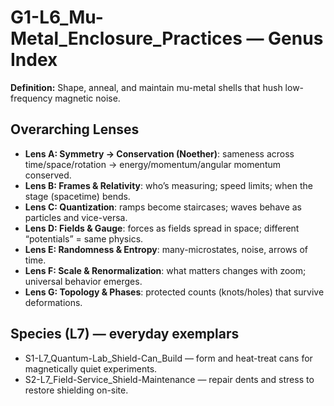 # G1-L6_Mu-Metal_Enclosure_Practices — Genus Index
**Definition:** Shape, anneal, and maintain mu-metal shells that hush low-frequency magnetic noise.
## Overarching Lenses

- **Lens A: Symmetry -> Conservation (Noether)**: sameness across time/space/rotation → energy/momentum/angular momentum conserved.
- **Lens B: Frames & Relativity**: who’s measuring; speed limits; when the stage (spacetime) bends.
- **Lens C: Quantization**: ramps become staircases; waves behave as particles and vice-versa.
- **Lens D: Fields & Gauge**: forces as fields spread in space; different “potentials” = same physics.
- **Lens E: Randomness & Entropy**: many-microstates, noise, arrows of time.
- **Lens F: Scale & Renormalization**: what matters changes with zoom; universal behavior emerges.
- **Lens G: Topology & Phases**: protected counts (knots/holes) that survive deformations.

## Species (L7) — everyday exemplars
- S1-L7_Quantum-Lab_Shield-Can_Build — form and heat-treat cans for magnetically quiet experiments.
- S2-L7_Field-Service_Shield-Maintenance — repair dents and stress to restore shielding on-site.
